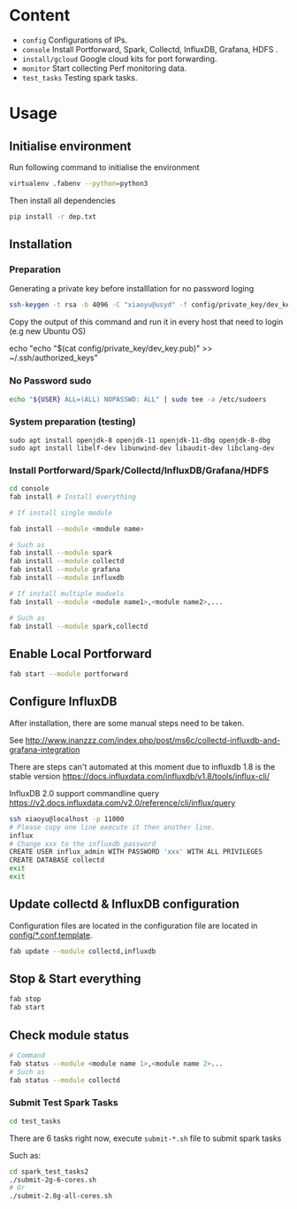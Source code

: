 # Content

- `config` Configurations of IPs.
- `console` Install Portforward, Spark, Collectd, InfluxDB, Grafana, HDFS .
- `install/gcloud` Google cloud kits for port forwarding.
- `monitor` Start collecting Perf monitoring data.
- `test_tasks` Testing spark tasks.

# Usage

## Initialise environment

Run following command to initialise the environment

```bash
virtualenv .fabenv --python=python3
```

Then install all dependencies

```bash
pip install -r dep.txt 
```

## Installation

### Preparation

Generating a private key before installlation for no password loging

```bash
ssh-keygen -t rsa -b 4096 -C "xiaoyu@usyd" -f config/private_key/dev_key
```

Copy the output of this command and run it in every host that need to login (e.g new Ubuntu OS)

echo "echo \"$(cat config/private_key/dev_key.pub)\" >> ~/.ssh/authorized_keys"

### No Password sudo

```bash
echo "${USER} ALL=(ALL) NOPASSWD: ALL" | sudo tee -a /etc/sudoers
```

### System preparation (testing)

```
sudo apt install openjdk-8 openjdk-11 openjdk-11-dbg openjdk-8-dbg 
sudo apt install libelf-dev libunwind-dev libaudit-dev libclang-dev
```

### Install Portforward/Spark/Collectd/InfluxDB/Grafana/HDFS

```bash
cd console
fab install # Install everything

# If install single module

fab install --module <module name>

# Such as 
fab install --module spark
fab install --module collectd
fab install --module grafana
fab install --module influxdb

# If install multiple moduels
fab install --module <module name1>,<module name2>,...

# Such as
fab install --module spark,collectd
```

## Enable Local Portforward

```bash
fab start --module portforward
```

## Configure InfluxDB

After installation, there are some manual steps need to be taken.

See http://www.inanzzz.com/index.php/post/ms6c/collectd-influxdb-and-grafana-integration

There are steps can't automated at this moment due to influxdb 1.8 is the stable version
https://docs.influxdata.com/influxdb/v1.8/tools/influx-cli/

InfluxDB 2.0 support commandline query https://v2.docs.influxdata.com/v2.0/reference/cli/influx/query

```bash
ssh xiaoyu@localhost -p 11000
# Please copy one line execute it then another line.
influx
# Change xxx to the influxdb password
CREATE USER influx_admin WITH PASSWORD 'xxx' WITH ALL PRIVILEGES
CREATE DATABASE collectd
exit
exit
```

## Update collectd & InfluxDB configuration

Configuration files are located in the configuration file are located in [config/*.conf.template](../config/).

```bash
fab update --module collectd,influxdb
```

## Stop & Start everything

```bash
fab stop
fab start
```

## Check module status

```bash
# Command
fab status --module <module name 1>,<module name 2>...
# Such as
fab status --module collectd
```

### Submit Test Spark Tasks

```bash
cd test_tasks
```

There are 6 tasks right now, execute `submit-*.sh` file to submit spark tasks

Such as:

```bash
cd spark_test_tasks2
./submit-2g-6-cores.sh
# Or
./submit-2.8g-all-cores.sh
```






